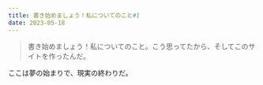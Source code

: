 ```yaml
---
title: 書き始めましょう！私についてのこと#1
date: 2023-05-18
---
```


> 書き始めましょう！私についてのこと。こう思ってたから、そしてこのサイトを作ったんだ。

ここは夢の始まりで、現実の終わりだ。
